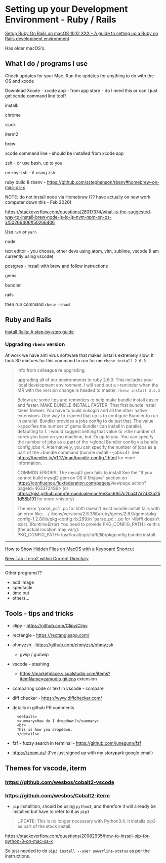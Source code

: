 # Setting up your Development Environment - Ruby / Rails

[Setup Ruby On Rails on macOS 10.12 XXX - A guide to setting up a Ruby on Rails development environment](https://gorails.com/setup/osx/)

Has older macOS's.

## What I do / programs I use

Check updates for your Mac. Run the updates for anything to do with the OS and xcode

Download Xcode - xcode app - from app store - do I need this or can I just get xcode command line tool?

install:

chrome

slack

iterm2

brew

xcode command line - should be installed from xcode app

zsh - or use bash, up to you

on-my-zsh - if using zsh

ruby build & rbenv - <https://github.com/sstephenson/rbenv#homebrew-on-mac-os-x>

NOTE: do not install node via Homebrew (?? have actually on new work computer down this - Feb 2020)

<https://stackoverflow.com/questions/28017374/what-is-the-suggested-way-to-install-brew-node-js-io-js-nvm-npm-on-os-x/50266406#50266406>

Use `nvm` or `yarn`

node

text editor - you choose, other devs using atom, vim, sublime, vscode
(I am currently using vscode)

postgres - install with brew and follow instructions

gems

bundler

rails

then run command `rbenv rehash`

## Ruby and Rails

[Install Rails: A step-by-step guide](http://installrails.com/)

### Upgrading `rbenv` version

At work we have anti virus software that makes installs extremely slow. It took 30 mintues for this command to run for me `rbenv install 2.6.3`

> Info from colleague re upgrading:
>
> upgrading all of our environments to ruby 2.6.3. This includes your local development environment. I will send out a >reminder when the MR with the version change is headed to master.
> `rbenv install 2.6.3`
>
> Below are some tips and reminders to help make bundle install easier and faster.
> MAKE BUNDLE INSTALL FASTER:
> That first bundle install takes forever. You have to build nokogiri and all the other native extensions. One way to >speed that up is to configure Bundler to run in parallel. Bundler provides a jobs config to do just that. The value >specifies the number of gems Bundler can install in parallel, defaulting to 1. I would suggest setting that value to >the number of cores you have on you machine, but it’s up to you. You can specify the number of jobs as a part of the >global Bundler config via bundle config jobs 4. Alternatively, you can specify the number of jobs as a part of the >bundle command (bundle install --jobs=4). See <https://bundler.io/v1.17/man/bundle-config.1.html> for more information.
>
> COMMON ERRORS:
> The mysql2 gem fails to install
> See the “If you cannot build mysql2 gem on OS X Mojave” section on <https://confluence.fluxfederation.com/pages/>viewpage.action?pageId=463372499> (or <https://gist.github.com/fernandoaleman/ee3ac6957c2ba4f7d7d33a251d58b191> for more >history)
>
> The error 'parse_pc': .pc for libffi doesn't exist
> bundle install fails with an error like:
> .../.rbenv/versions/2.6.3/lib/ruby/gems/2.6.0/gems/pkg-config-1.2.8/lib/pkg-config.rb:299:in `parse_pc': .pc for >libffi doesn't exist. (RuntimeError)
> You need to provide PKG_CONFIG_PATH like this (the actual location may vary):
> PKG_CONFIG_PATH=/usr/local/opt/libffi/lib/pkgconfig bundle install

---

[How to Show Hidden Files on MacOS with a Keyboard Shortcut](http://osxdaily.com/2018/02/12/show-hidden-files-mac-keyboard-shortcut/)

[New Tab iTerm2 within Current Directory](https://medium.com/ayuth/new-tab-iterm2-with-in-current-directory-627b0c31734a)

---

Other programs??

- add image
- spectacle
- time out
- others...

## Tools - tips and tricks

- clipy - <https://github.com/Clipy/Clipy>

- rectangle - <https://rectangleapp.com/>

- ohmyzsh - <https://github.com/ohmyzsh/ohmyzsh>

  - gwip / gunwip

- vscode - stashing

  - <https://marketplace.visualstudio.com/items?itemName=eamodio.gitlens> extension

- comparing code or text in vscode - compare

- diff checker - <https://www.diffchecker.com/>

- details in github PR comments

  ```git
    <details>
    <summary>How do I dropdown?</summary>
    <br>
    This is how you dropdown.
    </details>
  ```

- fzf - fuzzy search in terminal - <https://github.com/junegunn/fzf>

- <https://zoom.us/> (I've just signed up with my storypark google email)

## Themes for vscode, iterm

### <https://github.com/wesbos/cobalt2-vscode>

### <https://github.com/wesbos/Cobalt2-iterm>

- `pip` installtion, should be using `python3`, and therefore it will already be installed but have to refer to it as `pip3`

> UPDATE: This is no longer necessary with Python3.4. It installs pip3 as part of the stock install.

<https://stackoverflow.com/questions/20082935/how-to-install-pip-for-python-3-on-mac-os-x>

So just needed to do `pip3 install --user powerline-status` as per the instructions.

